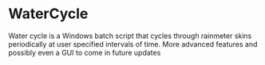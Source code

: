 # WaterCycle
Water cycle is a Windows batch script that cycles through rainmeter skins periodically at user specified intervals of time. More advanced features and possibly even a GUI to come in future updates
